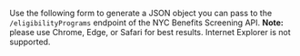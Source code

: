 Use the following form to generate a JSON object you can pass to the `/eligibilityPrograms` endpoint of the NYC Benefits Screening API. **Note:** please use Chrome, Edge, or Safari for best results. Internet Explorer is not supported.
